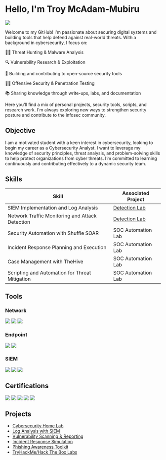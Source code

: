 # Hello, I'm Troy McAdam-Mubiru
<a href="https://www.linkedin.com/in/troy-mcadam-mubiru"><img src="https://img.shields.io/badge/-LinkedIn-0072b1?&style=for-the-badge&logo=linkedin&logoColor=white" /></a>

Welcome to my GitHub! I'm passionate about securing digital systems and building tools that help defend against real-world threats. With a background in cybersecurity, I focus on:

🕵️‍♂️ Threat Hunting & Malware Analysis

🔍 Vulnerability Research & Exploitation

🧰 Building and contributing to open-source security tools

🏴‍☠️ Offensive Security & Penetration Testing

📚 Sharing knowledge through write-ups, labs, and documentation

Here you'll find a mix of personal projects, security tools, scripts, and research work. I'm always exploring new ways to strengthen security posture and contribute to the infosec community.
## Objective

I am a motivated student with a keen interest in cybersecurity, looking to begin my career as a Cybersecurity Analyst. I want to leverage my knowledge of security principles, threat analysis, and problem-solving skills to help protect organizations from cyber threats. I’m committed to learning continuously and contributing effectively to a dynamic security team.

## Skills

| Skill                                         | Associated Project         |
|-----------------------------------------------|----------------------------|
| SIEM Implementation and Log Analysis          | <a href="https://github.com/TroyMatthewMcAdam-Mubiru/Cybersecurity-Home-Lab/tree/main">Detection Lab</a>|
| Network Traffic Monitoring and Attack Detection | <a href="https://google.com">Detection Lab</a>|
| Security Automation with Shuffle SOAR         | SOC Automation Lab|
| Incident Response Planning and Execution      | SOC Automation Lab|
| Case Management with TheHive                  | SOC Automation Lab|
| Scripting and Automation for Threat Mitigation | SOC Automation Lab|

## Tools


### Network
<div>
    <img src="https://img.shields.io/badge/-Wireshark-1679A7?&style=for-the-badge&logo=Wireshark&logoColor=white" />
    <img src="https://img.shields.io/badge/-Suricata-EF3B2D?&style=for-the-badge&logo=Suricata&logoColor=white" />
    <img src="https://img.shields.io/badge/-Zeek-777BB4?&style=for-the-badge&logo=Zeek&logoColor=white" />
</div>

### Endpoint
<div>
    <img src="https://img.shields.io/badge/-Microsoft_Defender_for_Endpoint-00A4EF?&style=for-the-badge&logo=Microsoft&logoColor=white" />
    <img src="https://img.shields.io/badge/-Velociraptor-4B275F?&style=for-the-badge&logo=Velociraptor&logoColor=white" />
</div>

### SIEM
<div>
    <img src="https://img.shields.io/badge/-Microsoft_Sentinel-0078D4?&style=for-the-badge&logo=Microsoft&logoColor=white" />
    <img src="https://img.shields.io/badge/-Splunk-000000?&style=for-the-badge&logo=Splunk&logoColor=white" />
    <img src="https://img.shields.io/badge/-Elastic-005571?&style=for-the-badge&logo=Elastic&logoColor=white" />
</div>

## Certifications
<div>
<img src="https://img.shields.io/badge/-Security%2B-FF0000?&style=for-the-badge&logo=CompTIA&logoColor=white" />
<img src="https://img.shields.io/badge/-Network%2B-007ACC?&style=for-the-badge&logo=CompTIA&logoColor=white" />
<img src="https://img.shields.io/badge/-A%2B-4D4D4D?&style=for-the-badge&logo=CompTIA&logoColor=white" />
<img src="https://img.shields.io/badge/-CDSA-006400?&style=for-the-badge&logoColor=white" />
<img src="https://img.shields.io/badge/-CCD-000080?&style=for-the-badge&logoColor=white" />
</div>

## Projects
- <a href="https://github.com/TroyMatthewMcAdam-Mubiru/Cybersecurity-Home-Lab/tree/main">Cybersecurity Home Lab</a>
- <a href="https://github.com/TroyMatthewMcAdam-Mubiru/Log-Analysis-with-SIEM">Log Analysis with SIEM</a>
- <a href="https://github.com/TroyMatthewMcAdam-Mubiru/Vulnerability-Scanning-and-Reporting">Vulnerability Scanning & Reporting</a>
- <a href="https://github.com/TroyMatthewMcAdam-Mubiru/Incident-Response-Simulation">Incident Response Simulation</a>
- <a href="https://github.com/TroyMatthewMcAdam-Mubiru/Phishing-Awareness-Toolkit">Phishing Awareness Toolkit</a>
- <a href="https://github.com/TroyMatthewMcAdam-Mubiru/TryHackMe-Hack-The-Box-Labs">TryHackMe/Hack The Box Labs</a>

